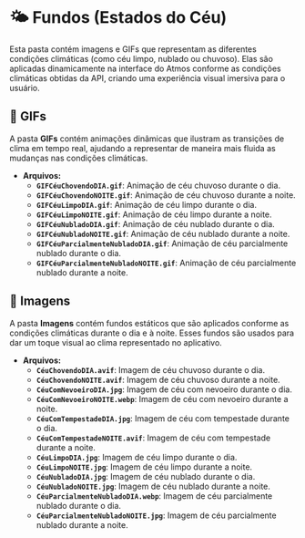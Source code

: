 # 🌤️ Fundos (Estados do Céu)

Esta pasta contém imagens e GIFs que representam as diferentes condições climáticas (como céu limpo, nublado ou chuvoso). Elas são aplicadas dinamicamente na interface do Atmos conforme as condições climáticas obtidas da API, criando uma experiência visual imersiva para o usuário.


## 📂 GIFs
A pasta **GIFs** contém animações dinâmicas que ilustram as transições de clima em tempo real, ajudando a representar de maneira mais fluida as mudanças nas condições climáticas.

- **Arquivos:**
  - **`GIFCéuChovendoDIA.gif`**: Animação de céu chuvoso durante o dia.
  - **`GIFCéuChovendoNOITE.gif`**: Animação de céu chuvoso durante a noite.
  - **`GIFCéuLimpoDIA.gif`**: Animação de céu limpo durante o dia.
  - **`GIFCéuLimpoNOITE.gif`**: Animação de céu limpo durante a noite.
  - **`GIFCéuNubladoDIA.gif`**: Animação de céu nublado durante o dia.
  - **`GIFCéuNubladoNOITE.gif`**: Animação de céu nublado durante a noite.
  - **`GIFCéuParcialmenteNubladoDIA.gif`**: Animação de céu parcialmente nublado durante o dia.
  - **`GIFCéuParcialmenteNubladoNOITE.gif`**: Animação de céu parcialmente nublado durante a noite.

## 📂 Imagens
A pasta **Imagens** contém fundos estáticos que são aplicados conforme as condições climáticas durante o dia e à noite. Esses fundos são usados para dar um toque visual ao clima representado no aplicativo.

- **Arquivos:**
  - **`CéuChovendoDIA.avif`**: Imagem de céu chuvoso durante o dia.
  - **`CéuChovendoNOITE.avif`**: Imagem de céu chuvoso durante a noite.
  - **`CéuComNevoeiroDIA.jpg`**: Imagem de céu com nevoeiro durante o dia.
  - **`CéuComNevoeiroNOITE.webp`**: Imagem de céu com nevoeiro durante a noite.
  - **`CéuComTempestadeDIA.jpg`**: Imagem de céu com tempestade durante o dia.
  - **`CéuComTempestadeNOITE.avif`**: Imagem de céu com tempestade durante a noite.
  - **`CéuLimpoDIA.jpg`**: Imagem de céu limpo durante o dia.
  - **`CéuLimpoNOITE.jpg`**: Imagem de céu limpo durante a noite.
  - **`CéuNubladoDIA.jpg`**: Imagem de céu nublado durante o dia.
  - **`CéuNubladoNOITE.jpg`**: Imagem de céu nublado durante a noite.
  - **`CéuParcialmenteNubladoDIA.webp`**: Imagem de céu parcialmente nublado durante o dia.
  - **`CéuParcialmenteNubladoNOITE.jpg`**: Imagem de céu parcialmente nublado durante a noite.

